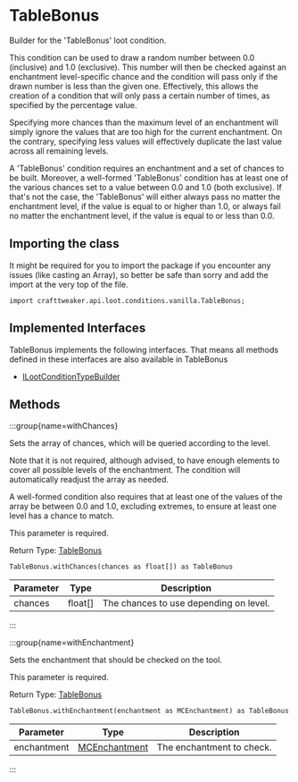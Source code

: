 # TableBonus

Builder for the 'TableBonus' loot condition.

 This condition can be used to draw a random number between 0.0 (inclusive) and 1.0 (exclusive). This number will then
 be checked against an enchantment level-specific chance and the condition will pass only if the drawn number is less
 than the given one. Effectively, this allows the creation of a condition that will only pass a certain number of
 times, as specified by the percentage value.

 Specifying more chances than the maximum level of an enchantment will simply ignore the values that are too high for
 the current enchantment. On the contrary, specifying less values will effectively duplicate the last value across all
 remaining levels.

 A 'TableBonus' condition requires an enchantment and a set of chances to be built. Moreover, a well-formed
 'TableBonus' condition has at least one of the various chances set to a value between 0.0 and 1.0 (both exclusive).
 If that's not the case, the 'TableBonus' will either always pass no matter the enchantment level, if the value is
 equal to or higher than 1.0, or always fail no matter the enchantment level, if the value is equal to or less than
 0.0.

## Importing the class

It might be required for you to import the package if you encounter any issues (like casting an Array), so better be safe than sorry and add the import at the very top of the file.
```zenscript
import crafttweaker.api.loot.conditions.vanilla.TableBonus;
```


## Implemented Interfaces
TableBonus implements the following interfaces. That means all methods defined in these interfaces are also available in TableBonus

- [ILootConditionTypeBuilder](/vanilla/api/loot/conditions/ILootConditionTypeBuilder)

## Methods

:::group{name=withChances}

Sets the array of chances, which will be queried according to the level.

 Note that it is not required, although advised, to have enough elements to cover all possible levels of the
 enchantment. The condition will automatically readjust the array as needed.

 A well-formed condition also requires that at least one of the values of the array be between 0.0 and 1.0,
 excluding extremes, to ensure at least one level has a chance to match.

 This parameter is required.

Return Type: [TableBonus](/vanilla/api/loot/conditions/vanilla/TableBonus)

```zenscript
TableBonus.withChances(chances as float[]) as TableBonus
```

| Parameter | Type | Description |
|-----------|------|-------------|
| chances | float[] | The chances to use depending on level. |


:::

:::group{name=withEnchantment}

Sets the enchantment that should be checked on the tool.

 This parameter is required.

Return Type: [TableBonus](/vanilla/api/loot/conditions/vanilla/TableBonus)

```zenscript
TableBonus.withEnchantment(enchantment as MCEnchantment) as TableBonus
```

| Parameter | Type | Description |
|-----------|------|-------------|
| enchantment | [MCEnchantment](/vanilla/api/enchantment/MCEnchantment) | The enchantment to check. |


:::


